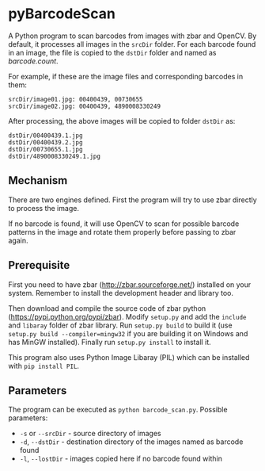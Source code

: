 # pyBarcodeScan

A Python program to scan barcodes from images with zbar and OpenCV.
By default, it processes all images in the `srcDir` folder. For each barcode
found in an image, the file is copied to the `dstDir` folder and named as
*barcode.count*.

For example, if these are the image files and corresponding barcodes in them:
```
srcDir/image01.jpg: 00400439, 00730655
srcDir/image02.jpg: 00400439, 4890008330249
```

After processing, the above images will be copied to folder `dstDir` as:

```
dstDir/00400439.1.jpg
dstDir/00400439.2.jpg
dstDir/00730655.1.jpg
dstDir/4890008330249.1.jpg
```

## Mechanism

There are two engines defined.  First the program will try to use zbar directly
to process the image.

If no barcode is found, it will use OpenCV to scan for possible barcode patterns
in the image and rotate them properly before passing to zbar again.


## Prerequisite

First you need to have zbar (http://zbar.sourceforge.net/) installed on your
system.  Remember to install the development header and library too.

Then download and compile the source code of zbar python
(https://pypi.python.org/pypi/zbar).  Modify `setup.py` and add the `include`
and `libaray` folder of zbar library.  Run `setup.py build` to build it (use
`setup.py build --compiler=mingw32` if you are building it on Windows and
has MinGW installed).  Finally run `setup.py install` to install it.

This program also uses Python Image Libaray (PIL) which can be installed with
`pip install PIL`.

## Parameters

The program can be executed as `python barcode_scan.py`.  Possible parameters:
* `-s` or `--srcDir` - source directory of images
* `-d`, `--dstDir` - destination directory of the images named as barcode found
* `-l`, `--lostDir` - images copied here if no barcode found within

